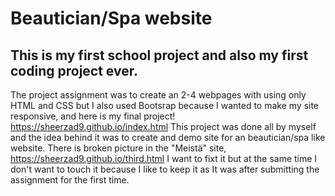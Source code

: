 # Beautician/Spa website 

## This is my first school project and also my first coding project ever. 
The project assignment was to create an 2-4 webpages with using only HTML and CSS but I also used Bootsrap because I wanted to make my site responsive, and here is my final project! https://sheerzad9.github.io/index.html
This project was done all by myself and the idea behind it was to create and demo site for an beautician/spa like website. There is broken picture in the "Meistä" site, https://sheerzad9.github.io/third.html
I want to fixt it but at the same time I don't want to touch it because I like to keep it as It was after submitting the assignment for the first time.
